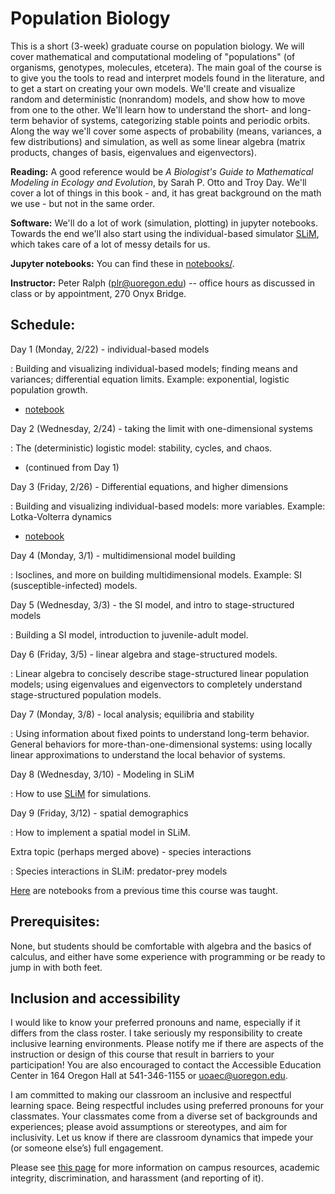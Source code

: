 # Population Biology

This is a short (3-week) graduate course on population biology.
We will cover mathematical and computational modeling of "populations"
(of organisms, genotypes, molecules, etcetera).
The main goal of the course is to give you the tools to
read and interpret models found in the literature,
and to get a start on creating your own models.
We'll create and visualize random and deterministic (nonrandom) models,
and show how to move from one to the other.
We'll learn how to understand the short- and long-term behavior of systems,
categorizing stable points and periodic orbits.
Along the way we'll cover 
some aspects of probability (means, variances, a few distributions) and simulation,
as well as some linear algebra (matrix products, changes of basis, eigenvalues and eigenvectors).

**Reading:** 
A good reference would be *A Biologist's Guide to Mathematical Modeling in Ecology and Evolution*, by Sarah P. Otto and Troy Day.
We'll cover a lot of things in this book - and, it has great background on the math we use - but not in the same order.

**Software:**
We'll do a lot of work (simulation, plotting) in jupyter notebooks.
Towards the end we'll also start using the individual-based simulator [SLiM](https://messerlab.org/slim/),
which takes care of a lot of messy details for us.

**Jupyter notebooks:**
You can find these in [notebooks/](notebooks/).

**Instructor:**
Peter Ralph (plr@uoregon.edu) -- office hours as discussed in class
or by appointment, 270 Onyx Bridge.

## Schedule:

Day 1 (Monday, 2/22) - individual-based models

: Building and visualizing individual-based models; finding means and variances;
    differential equation limits.
    Example: exponential, logistic population growth.

- [notebook](notebooks/individual_models.ipynb)

Day 2 (Wednesday, 2/24) - taking the limit with one-dimensional systems

: The (deterministic) logistic model: stability, cycles, and chaos.

- (continued from Day 1)

Day 3 (Friday, 2/26) - Differential equations, and higher dimensions

: Building and visualizing individual-based models: more variables.
    Example: Lotka-Volterra dynamics

- [notebook](notebooks/diff_eqns.ipynb)

Day 4 (Monday, 3/1) - multidimensional model building

: Isoclines, and more on building multidimensional models.
    Example: SI (susceptible-infected) models.

Day 5 (Wednesday, 3/3) - the SI model, and intro to stage-structured models

: Building a SI model, introduction to juvenile-adult model.

Day 6 (Friday, 3/5) - linear algebra and stage-structured models.

: Linear algebra to concisely describe stage-structured linear population models;
    using eigenvalues and eigenvectors to completely
    understand stage-structured population models.

Day 7 (Monday, 3/8) - local analysis; equilibria and stability

: Using information about fixed points to understand long-term behavior.
    General behaviors for more-than-one-dimensional systems:
    using locally linear approximations to understand
    the local behavior of systems.

Day 8 (Wednesday, 3/10) - Modeling in SLiM

: How to use [SLiM](https://messerlab.org/slim/) for simulations.

Day 9 (Friday, 3/12) - spatial demographics

: How to implement a spatial model in SLiM.

Extra topic (perhaps merged above) - species interactions

: Species interactions in SLiM: predator-prey models

[Here](notebooks/2019/schedule_2019.html) are notebooks from a previous time this course was taught.

## Prerequisites:

None, but students should be comfortable with algebra and the basics of calculus,
and either have some experience with programming or be ready to jump in with both feet.

## Inclusion and accessibility

I would like to know your preferred pronouns and name,
especially if it differs from the class roster.
I take seriously my responsibility to create inclusive learning environments.
Please notify me if there are aspects of the instruction or design of this
course that result in barriers to your participation! You are also encouraged
to contact the Accessible Education Center in 164 Oregon Hall at 541-346-1155
or uoaec@uoregon.edu.

I am committed to making our classroom an inclusive and respectful learning space.
Being respectful includes using preferred pronouns for your classmates.
Your classmates come from a diverse set of backgrounds and experiences;
please avoid assumptions or stereotypes, and aim for inclusivity.
Let us know if there are classroom dynamics that impede your (or someone else’s) full engagement. 

Please see [this page](policies.html) for more information on
campus resources, academic integrity, discrimination, and harassment (and reporting of it).

